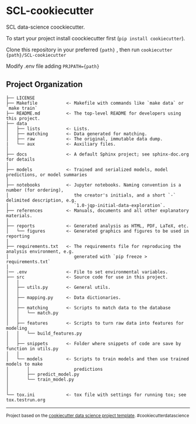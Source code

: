 SCL-cookiecutter
==============================

SCL data-science coockiecutter.

To start your project install coockiecutter first (`pip install cookiecutter`).

Clone this repository in your preferred `{path}` , then run 
`cookiecutter {path}/SCL-cookiecutter `  

Modify .env file adding
`PRJPATH={path}`

Project Organization
------------

    ├── LICENSE
    ├── Makefile           <- Makefile with commands like `make data` or `make train`
    ├── README.md          <- The top-level README for developers using this project.
    ├── data
    │   ├── lists          <- Lists.
    │   ├── matching       <- Data generated for matching.
    │   ├── raw            <- The original, immutable data dump.
    |   └── aux	           <- Auxiliary files.
    │
    ├── docs               <- A default Sphinx project; see sphinx-doc.org for details
    │
    ├── models             <- Trained and serialized models, model predictions, or model summaries
    │
    ├── notebooks          <- Jupyter notebooks. Naming convention is a number (for ordering),
    │                         the creator's initials, and a short `-` delimited description, e.g.
    │                         `1.0-jqp-initial-data-exploration`.
    ├── references         <- Manuals, documents and all other explanatory materials.
    │
    ├── reports            <- Generated analysis as HTML, PDF, LaTeX, etc.
    │   └── figures        <- Generated graphics and figures to be used in reporting
    │
    ├── requirements.txt   <- The requirements file for reproducing the analysis environment, e.g.
    │                         generated with `pip freeze > requirements.txt`
    │
    |── .env               <- File to set environmental variables.
    ├── src                <- Source code for use in this project.
    │   │
    │   ├── utils.py       <- General utils.
    │   │
    │   ├── mapping.py     <- Data dictionaries.
    │   │
    │   ├── matching       <- Scripts to match data to the database
    │   │   └── match.py
    │   │
    │   ├── features       <- Scripts to turn raw data into features for modeling
    │   │   └── build_features.py
    │   │
    │   ├── snippets       <- Folder where snippets of code are save by function in utils.py
    │   │
    │   └── models         <- Scripts to train models and then use trained models to make
    │       │                 predictions
    │       ├── predict_model.py
    │       └── train_model.py
    │    
    │
    └── tox.ini            <- tox file with settings for running tox; see tox.testrun.org


--------

<p><small>Project based on the <a target="_blank" href="https://drivendata.github.io/cookiecutter-data-science/">cookiecutter data science project template</a>. #cookiecutterdatascience</small></p>
